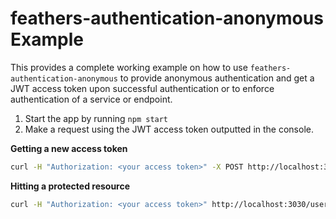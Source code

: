 # feathers-authentication-anonymous Example

This provides a complete working example on how to use `feathers-authentication-anonymous` to provide anonymous authentication and get a JWT access token upon successful authentication or to enforce authentication of a service or endpoint.

1. Start the app by running `npm start`
2. Make a request using the JWT access token outputted in the console.

**Getting a new access token**
```bash
curl -H "Authorization: <your access token>" -X POST http://localhost:3030/authentication
```

**Hitting a protected resource**
```bash
curl -H "Authorization: <your access token>" http://localhost:3030/users
```